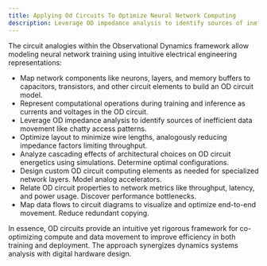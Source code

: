 ```yaml
---
title: Applying Od Circuits To Optimize Neural Network Computing
description: Leverage OD impedance analysis to identify sources of inefficient data movement like chatty access patterns. Optimize layout to minimize wire lengths, analogously reducing impedance factors limiting throughput.
---
```

The circuit analogies within the Observational Dynamics framework allow modeling neural network training using intuitive electrical engineering representations: 

- Map network components like neurons, layers, and memory buffers to capacitors, transistors, and other circuit elements to build an OD circuit model.
- Represent computational operations during training and inference as currents and voltages in the OD circuit.
- Leverage OD impedance analysis to identify sources of inefficient data movement like chatty access patterns.
- Optimize layout to minimize wire lengths, analogously reducing impedance factors limiting throughput.
- Analyze cascading effects of architectural choices on OD circuit energetics using simulations. Determine optimal configurations.
- Design custom OD circuit computing elements as needed for specialized network layers. Model analog accelerators. 
- Relate OD circuit properties to network metrics like throughput, latency, and power usage. Discover performance bottlenecks.
- Map data flows to circuit diagrams to visualize and optimize end-to-end movement. Reduce redundant copying.

In essence, OD circuits provide an intuitive yet rigorous framework for co-optimizing compute and data movement to improve efficiency in both training and deployment. The approach synergizes dynamics systems analysis with digital hardware design.
